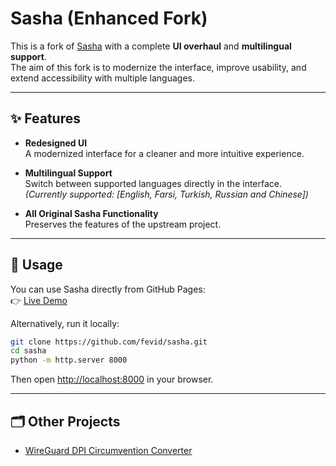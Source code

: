 # Sasha (Enhanced Fork)

This is a fork of [Sasha](https://github.com/tunmerreclop/sasha) with a complete **UI overhaul** and **multilingual support**.  
The aim of this fork is to modernize the interface, improve usability, and extend accessibility with multiple languages.

---

## ✨ Features

- **Redesigned UI**  
  A modernized interface for a cleaner and more intuitive experience.

- **Multilingual Support**  
  Switch between supported languages directly in the interface.  
  _(Currently supported: [English, Farsi, Turkish, Russian and Chinese])_

- **All Original Sasha Functionality**  
  Preserves the features of the upstream project.

---

## 🚀 Usage

You can use Sasha directly from GitHub Pages:  
👉 [Live Demo](https://fevid.github.io/sasha)

Alternatively, run it locally:

```bash
git clone https://github.com/fevid/sasha.git
cd sasha
python -m http.server 8000
```

Then open [http://localhost:8000](http://localhost:8000) in your browser.

---


## 🗂 Other Projects

- [WireGuard DPI Circumvention Converter](https://github.com/fevid/wireguard-dpi-circumvention-converter)
